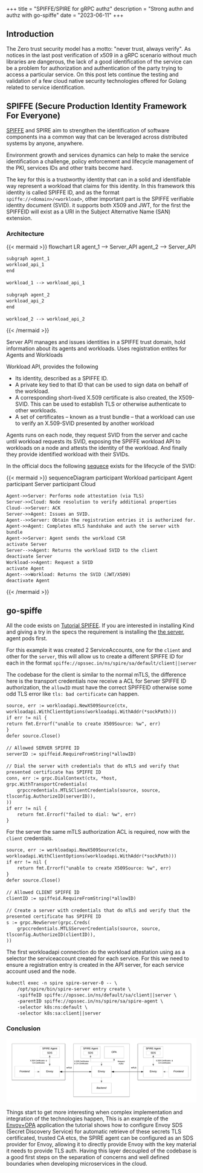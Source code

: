 +++
title = "SPIFFE/SPIRE for gRPC authz"
description = "Strong authn and authz with go-spiffe"
date = "2023-06-11"
+++

## Introduction

The Zero trust security model has a motto: "never trust, always verify". As notices in the last post
verification of x509 in a gRPC scenario without much libraries are dangerous, the lack of a good
identification of the service can be a problem for authorization and authentication of the party
trying to access a particular service. On this post lets continue the testing and validation
of a few cloud native security technologies offered for Golang related to service identification.

## SPIFFE (Secure Production Identity Framework For Everyone)

[SPIFFE](https://spiffe.io) and SPIRE aim to strengthen the identification of software components
ina a common way that can be leveraged across distributed systems by anyone, anywhere.

Environment growth and services dynamics can help to make the service identification a challenge,
policy enforcement and lifecycle management of the PKI, services IDs and other traits become hard.

The key for this is a trustworthy identity that can in a solid and identifiable way represent a workload
that claims for this identity. In this framework this identity is called SPIFFE ID, and as the format
`spiffe://<domain>/<workload>`, other important part is the SPIFFE verifiable identity document (SVID).
it supports both X509 and JWT, for the first the SPIFFEID will exist as a URI in the Subject Alternative
Name (SAN) extension.


### Architecture

{{< mermaid >}}
flowchart LR
    agent_1 --> Server_API
    agent_2 --> Server_API

    subgraph agent_1
    workload_api_1
    end

    workload_1 --> workload_api_1

    subgraph agent_2
    workload_api_2
    end

    workload_2 --> workload_api_2
{{< /mermaid >}}


Server API manages and issues identities in a SPIFFE trust domain, hold information
about its agents and workloads. Uses registration entites for Agents and Workloads

Workload API, provides the following

* Its identity, described as a SPIFFE ID.
* A private key tied to that ID that can be used to sign data on behalf of the workload. 
* A corresponding short-lived X.509 certificate is also created, the X509-SVID. This can be used to establish TLS or otherwise authenticate to other workloads.
* A set of certificates – known as a trust bundle – that a workload can use to verify an X.509-SVID presented by another workload

Agents runs on each node, they request SVID from the server and cache until workload requests its SVID,
exposing the SPIFFE workload API to workloads on a node and attests the identity of the workload. And
finally they provide identified workload with their SVIDs.

In the official docs the following [sequece](https://spiffe.io/docs/latest/spire-about/spire-concepts/) exists for the lifecycle of the SVID:

{{< mermaid >}}
sequenceDiagram
    participant Workload
    participant Agent
    participant Server 
    participant Cloud

    Agent->>Server: Performs node attestation (via TLS)
    Server->>Cloud: Node resolution to verify additional properties
    Cloud-->>Server: ACK
    Server->>Agent: Issues an SVID. 
    Agent-->>Server: Obtain the registration entries it is authorized for.
    Agent->>Agent: Completes mTLS handshake and auth the server with bundle
    Agent->>Server: Agent sends the workload CSR
    activate Server
    Server-->>Agent: Returns the workload SVID to the client
    deactivate Server
    Workload->>Agent: Request a SVID
    activate Agent
    Agent-->>Workload: Returns the SVID (JWT/X509)
    deactivate Agent
{{< /mermaid >}}

## go-spiffe

All the code exists on [Tutorial SPIFEE](https://github.com/knabben/tutorial-istio-sec/tree/main/2-spiffe). If
you are interested in installing Kind and giving a try in the specs the requirement is installing the
[the server](https://github.com/spiffe/spire-tutorials/tree/main/k8s/quickstart), agent pods first.

For this example it was created 2 ServiceAccounts, one for the `client` and other for the `server`, this
will allow us to create a different SPIFFE ID for each in the format `spiffe://opssec.in/ns/spire/sa/default/client||server`

The codebase for the client is similar to the normal mTLS, the difference here is the transport credentials
now receive a ACL for Server SPIFFE ID authorization, the `allowID` must have the correct SPIFFEID
otherwise some odd TLS error like `tls: bad certificate` can happen.

```golang
source, err := workloadapi.NewX509Source(ctx, workloadapi.WithClientOptions(workloadapi.WithAddr(*sockPath)))
if err != nil {
return fmt.Errorf("unable to create X509Source: %w", err)
}
defer source.Close()

// Allowed SERVER SPIFFE ID
serverID := spiffeid.RequireFromString(*allowID)

// Dial the server with credentials that do mTLS and verify that presented certificate has SPIFFE ID
conn, err := grpc.DialContext(ctx, *host, grpc.WithTransportCredentials(
    grpccredentials.MTLSClientCredentials(source, source, tlsconfig.AuthorizeID(serverID)),
))
if err != nil {
    return fmt.Errorf("failed to dial: %w", err)
}
```
 
For the server the same mTLS authorization ACL is required, now with the `client` credentials. 

```golang
source, err := workloadapi.NewX509Source(ctx, workloadapi.WithClientOptions(workloadapi.WithAddr(*sockPath)))
if err != nil {
    return fmt.Errorf("unable to create X509Source: %w", err)
}
defer source.Close()

// Allowed CLIENT SPIFFE ID
clientID := spiffeid.RequireFromString(*allowID)

// Create a server with credentials that do mTLS and verify that the presented certificate has SPIFFE ID
s := grpc.NewServer(grpc.Creds(
    grpccredentials.MTLSServerCredentials(source, source, tlsconfig.AuthorizeID(clientID)),
))
```

The first workloadapi connection do the workload attestation using as a selector the serviceaccount created
for each service. For this we need to ensure a registration entry is created in the API server, for each
service account used and the node.

```shell
kubectl exec -n spire spire-server-0 -- \
    /opt/spire/bin/spire-server entry create \
    -spiffeID spiffe://opssec.in/ns/default/sa/client||server \
	-parentID spiffe://opssec.in/ns/spire/sa/spire-agent \
	-selector k8s:ns:default \
	-selector k8s:sa:client||server
```

### Conclusion

![opa](./images/opa.png?width=1024 "opa")

Things start to get more interesting when complex implementation and integration of the technologies happen, 
This is an example of the [Envoy+OPA](https://spiffe.io/docs/latest/microservices/envoy-opa/readme/) application
the tutorial shows how to configure Envoy SDS (Secret Discovery Service) for automatic retrieve of these secrets
TLS certificated, trusted CA etcs, the SPIRE agent can be configured as an SDS provider for Envoy, allowing it
to directly provide Envoy with the key material it needs to provide TLS auth. Having this layer decoupled
of the codebase is a good first steps on the separation of concerns and well defined boundaries when
developing microservices in the cloud.

